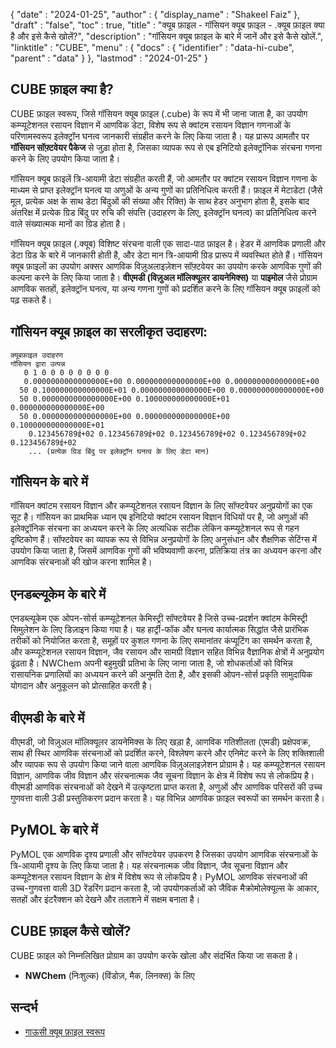 {
  "date" : "2024-01-25",
  "author" : {
    "display_name" : "Shakeel Faiz"
  },
  "draft" : "false",
  "toc" : true,
  "title" : "क्यूब फ़ाइल - गॉसियन क्यूब फ़ाइल - .क्यूब फ़ाइल क्या है और इसे कैसे खोलें?",
  "description" : "गॉसियन क्यूब फ़ाइल के बारे में जानें और इसे कैसे खोलें.",
  "linktitle" : "CUBE",
  "menu" : {
    "docs" : {
      "identifier" : "data-hi-cube",
      "parent" : "data"
    }
  },
  "lastmod" : "2024-01-25"
}

## CUBE फ़ाइल क्या है?

CUBE फ़ाइल स्वरूप, जिसे गॉसियन क्यूब फ़ाइल (.cube) के रूप में भी जाना जाता है, का उपयोग कम्प्यूटेशनल रसायन विज्ञान में आणविक डेटा, विशेष रूप से क्वांटम रसायन विज्ञान गणनाओं के परिणामस्वरूप इलेक्ट्रॉन घनत्व जानकारी संग्रहीत करने के लिए किया जाता है। यह प्रारूप आमतौर पर **गॉसियन सॉफ़्टवेयर पैकेज** से जुड़ा होता है, जिसका व्यापक रूप से एब इनिटियो इलेक्ट्रॉनिक संरचना गणना करने के लिए उपयोग किया जाता है।

गॉसियन क्यूब फ़ाइलें त्रि-आयामी डेटा संग्रहीत करती हैं, जो आमतौर पर क्वांटम रसायन विज्ञान गणना के माध्यम से प्राप्त इलेक्ट्रॉन घनत्व या अणुओं के अन्य गुणों का प्रतिनिधित्व करती हैं। फ़ाइल में मेटाडेटा (जैसे मूल, प्रत्येक अक्ष के साथ डेटा बिंदुओं की संख्या और रिक्ति) के साथ हेडर अनुभाग होता है, इसके बाद अंतरिक्ष में प्रत्येक ग्रिड बिंदु पर रुचि की संपत्ति (उदाहरण के लिए, इलेक्ट्रॉन घनत्व) का प्रतिनिधित्व करने वाले संख्यात्मक मानों का ग्रिड होता है।

गॉसियन क्यूब फ़ाइल (.क्यूब) विशिष्ट संरचना वाली एक सादा-पाठ फ़ाइल है। हेडर में आणविक प्रणाली और डेटा ग्रिड के बारे में जानकारी होती है, और डेटा मान त्रि-आयामी ग्रिड प्रारूप में व्यवस्थित होते हैं। गॉसियन क्यूब फ़ाइलों का उपयोग अक्सर आणविक विज़ुअलाइज़ेशन सॉफ़्टवेयर का उपयोग करके आणविक गुणों की कल्पना करने के लिए किया जाता है। **वीएमडी (विज़ुअल मॉलिक्यूलर डायनेमिक्स)** या **पाइमोल** जैसे प्रोग्राम आणविक सतहों, इलेक्ट्रॉन घनत्व, या अन्य गणना गुणों को प्रदर्शित करने के लिए गॉसियन क्यूब फ़ाइलों को पढ़ सकते हैं।

## गॉसियन क्यूब फ़ाइल का सरलीकृत उदाहरण:

```
क्यूबफ़ाइल उदाहरण
गॉसियन द्वारा उत्पन्न
   0 1 0 0 0 0 0 0 0 0
   0.0000000000000000E+00 0.000000000000000E+00 0.000000000000000E+00
  50 0.100000000000000E+01 0.000000000000000E+00 0.000000000000000E+00
  50 0.0000000000000000E+00 0.100000000000000E+01 0.000000000000000E+00
  50 0.0000000000000000E+00 0.000000000000000E+00 0.100000000000000E+01
    0.123456789ई+02 0.123456789ई+02 0.123456789ई+02 0.123456789ई+02 0.123456789ई+02
    ... (प्रत्येक ग्रिड बिंदु पर इलेक्ट्रॉन घनत्व के लिए डेटा मान)
```

## गॉसियन के बारे में

गॉसियन क्वांटम रसायन विज्ञान और कम्प्यूटेशनल रसायन विज्ञान के लिए सॉफ्टवेयर अनुप्रयोगों का एक सूट है। गॉसियन का प्राथमिक ध्यान एब इनिटियो क्वांटम रसायन विज्ञान विधियों पर है, जो अणुओं की इलेक्ट्रॉनिक संरचना का अध्ययन करने के लिए अत्यधिक सटीक लेकिन कम्प्यूटेशनल रूप से गहन दृष्टिकोण हैं। सॉफ्टवेयर का व्यापक रूप से विभिन्न अनुप्रयोगों के लिए अनुसंधान और शैक्षणिक सेटिंग्स में उपयोग किया जाता है, जिसमें आणविक गुणों की भविष्यवाणी करना, प्रतिक्रिया तंत्र का अध्ययन करना और आणविक संरचनाओं की खोज करना शामिल है।

## एनडब्ल्यूकेम के बारे में

एनडब्ल्यूकेम एक ओपन-सोर्स कम्प्यूटेशनल केमिस्ट्री सॉफ्टवेयर है जिसे उच्च-प्रदर्शन क्वांटम केमिस्ट्री सिमुलेशन के लिए डिज़ाइन किया गया है। यह हार्ट्री-फॉक और घनत्व कार्यात्मक सिद्धांत जैसे प्रारंभिक तरीकों को नियोजित करता है, समूहों पर कुशल गणना के लिए समानांतर कंप्यूटिंग का समर्थन करता है, और कम्प्यूटेशनल रसायन विज्ञान, जैव रसायन और सामग्री विज्ञान सहित विभिन्न वैज्ञानिक क्षेत्रों में अनुप्रयोग ढूंढता है। NWChem अपनी बहुमुखी प्रतिभा के लिए जाना जाता है, जो शोधकर्ताओं को विभिन्न रासायनिक प्रणालियों का अध्ययन करने की अनुमति देता है, और इसकी ओपन-सोर्स प्रकृति सामुदायिक योगदान और अनुकूलन को प्रोत्साहित करती है।

## वीएमडी के बारे में

वीएमडी, जो विज़ुअल मॉलिक्यूलर डायनेमिक्स के लिए खड़ा है, आणविक गतिशीलता (एमडी) प्रक्षेपवक्र, साथ ही स्थिर आणविक संरचनाओं को प्रदर्शित करने, विश्लेषण करने और एनिमेट करने के लिए शक्तिशाली और व्यापक रूप से उपयोग किया जाने वाला आणविक विज़ुअलाइज़ेशन प्रोग्राम है। यह कम्प्यूटेशनल रसायन विज्ञान, आणविक जीव विज्ञान और संरचनात्मक जैव सूचना विज्ञान के क्षेत्र में विशेष रूप से लोकप्रिय है। वीएमडी आणविक संरचनाओं को देखने में उत्कृष्टता प्राप्त करता है, अणुओं और आणविक परिसरों की उच्च गुणवत्ता वाली 3डी प्रस्तुतिकरण प्रदान करता है। यह विभिन्न आणविक फ़ाइल स्वरूपों का समर्थन करता है।

## PyMOL के बारे में

PyMOL एक आणविक दृश्य प्रणाली और सॉफ्टवेयर उपकरण है जिसका उपयोग आणविक संरचनाओं के त्रि-आयामी दृश्य के लिए किया जाता है। यह संरचनात्मक जीव विज्ञान, जैव सूचना विज्ञान और कम्प्यूटेशनल रसायन विज्ञान के क्षेत्र में विशेष रूप से लोकप्रिय है। PyMOL आणविक संरचनाओं की उच्च-गुणवत्ता वाली 3D रेंडरिंग प्रदान करता है, जो उपयोगकर्ताओं को जैविक मैक्रोमोलेक्यूल्स के आकार, सतहों और इंटरैक्शन को देखने और तलाशने में सक्षम बनाता है।

## CUBE फ़ाइल कैसे खोलें?

CUBE फ़ाइल को निम्नलिखित प्रोग्राम का उपयोग करके खोला और संदर्भित किया जा सकता है।

- **NWChem** (निःशुल्क) (विंडोज़, मैक, लिनक्स) के लिए

## सन्दर्भ
* [गाऊसी क्यूब फ़ाइल स्वरूप](https://paulbourke.net/dataformats/cube/)
